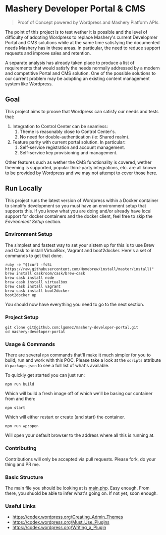 # Mashery Developer Portal & CMS
> Proof of Concept powered by Wordpress and Mashery Platform APIs.

The point of this project is to test wether it is possible and the
level of difficulty of adopting Wordpress to replace Mashery's current
Developmer Portal and CMS solutions while at the same time satisfying
the documented needs Mashery has in these areas. In particular, the
need to reduce support requests and improve sales and retention.

A separate analysis has already taken place to produce a list of
requirements that would satisfy the needs normally addressed by a
modern and competitive Portal and CMS solution. One of the possible
solutions to our current problem may be adopting an existing content
management system like Wordpress.

## Goal

This project aims to proove that Wordpress can satisfy our needs and
tests that:

1. Integration to Control Center can be seamless:
    1. Theme is reasonably close to Control Center's.
    2. No need for double-authentication (ie: Shared realm).
2. Feature parity with current portal solution. In particular:
    1. Self-service registration and account management.
    2. Self-service key provisioning and management.

Other features such as wether the CMS functionality is covered, wether
theeming is supported, popular third-party integrations, etc. are all
known to be provided by Wordpress and we may not attempt to cover those
here.

## Run Locally

This project runs the latest version of Wordpress within a Docker
container to simplify development so you must have an environment setup
that supports this. If you know what you are doing and/or already have
local support for docker containers and the docker client, feel free to
skip the *Environment Setup* section.

### Environment Setup

The simplest and fastest way to set your sistem up for this is to use
Brew and Cask to install VirtualBox, Vagrant and boot2docker. Here's
a set of commands to get that done.

    ruby -e "$(curl -fsSL https://raw.githubusercontent.com/Homebrew/install/master/install)"
    brew install caskroom/cask/brew-cask
    brew cask install node
    brew cask install virtualbox
    brew cask install vagrant
    brew cask install boot2docker
    boot2docker up

You should now have everything you need to go to the next section.

### Project Setup

    git clone git@github.com:lgomez/mashery-developer-portal.git
    cd mashery-developer-portal

### Usage & Commands

There are several `npm` commands that'll make it much simpler for you to build,
run and work with this POC. Please take a look at the `scripts` attribute in `package.json`
to see a full list of what's available.

To quickly get started you can just run:

    npm run build

Which will build a fresh image off of which we'll be basing our container from and then:

    npm start

Which will either restart or create (and start) the container.

    npm run wp:open

Will open your default browser to the address where all this is running at.

### Contributing

Contributions will only be accepted via pull requests. Please fork, do your thing and PR me.

### Basic Structure

The main file you should be looking at is [main.php](main.php). Easy enough. From there, you shuold be able to infer what's going on. If not yet, soon enough.

### Useful Links

* https://codex.wordpress.org/Creating_Admin_Themes
* https://codex.wordpress.org/Must_Use_Plugins
* https://codex.wordpress.org/Writing_a_Plugin
